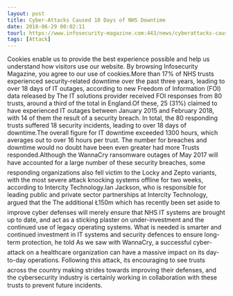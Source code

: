 ```yaml
---
layout: post
title: Cyber-Attacks Caused 18 Days of NHS Downtime
date: 2018-06-29 00:02:11
tourl: https://www.infosecurity-magazine.com:443/news/cyberattacks-caused-18-days-of-nhs/
tags: [Attack]
---
```

Cookies enable us to provide the best experience possible and help us understand how visitors use our website. By browsing Infosecurity Magazine, you agree to our use of cookies.More than 17% of NHS trusts experienced security-related downtime over the past three years, leading to over 18 days of IT outages, according to new Freedom of Information (FOI) data released by The IT solutions provider received FOI responses from 80 trusts, around a third of the total in England.Of these, 25 (31%) claimed to have experienced IT outages between January 2015 and February 2018, with 14 of them the result of a security breach. In total, the 80 responding trusts suffered 18 security incidents, leading to over 18 days of downtime.The overall figure for IT downtime exceeded 1300 hours, which averages out to over 16 hours per trust. The number for breaches and downtime would no doubt have been even greater had more Trusts responded.Although the WannaCry ransomware outages of May 2017 will have accounted for a large number of these security breaches, some responding organizations also fell victim to the Locky and Zepto variants, with the most severe attack knocking systems offline for two weeks, according to Intercity Technology.Ian Jackson, who is responsible for leading public and private sector partnerships at Intercity Technology, argued that the The additional Ł150m which has recently been set aside to improve cyber defenses will merely ensure that NHS IT systems are brought up to date, and act as a sticking plaster on under-investment and the continued use of legacy operating systems. What is needed is smarter and continued investment in IT systems and security defences to ensure long-term protection, he told As we saw with WannaCry, a successful cyber-attack on a healthcare organization can have a massive impact on its day-to-day operations. Following this attack, its encouraging to see trusts across the country making strides towards improving their defenses, and the cybersecurity industry is certainly working in collaboration with these trusts to prevent future incidents.